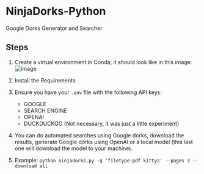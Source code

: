 # NinjaDorks-Python

Google Dorks Generator and Searcher

## Steps

1. Create a virtual environment in Conda; it should look like in this image:  
   ![image](https://github.com/user-attachments/assets/69d7932a-6aea-40c8-b276-3e66e94d54b8)

2. Install the Requirements

3. Ensure you have your `.env` file with the following API keys:
   - GOOGLE
   - SEARCH ENGINE
   - OPENAI
   - DUCKDUCKGO (Not necessary, it was just a little experiment)

4. You can do automated searches using Google dorks, download the results, generate Google dorks using OpenAI or a local model (this last one will download the model to your machine).
5. Example: ```python ninjadorks.py -q 'filetype:pdf kittys' --pages 3 --download all```



